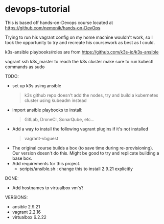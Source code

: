 # devops-tutorial

This is based off hands-on-Devops course located at
https://github.com/nemonik/hands-on-DevOps

Trying to run his vagrant config on my home machine wouldn't work,
so I took the opportunity to try and recreate his coursework as best
as I could.

k3s-ansible playbooks/roles are from https://github.com/k3s-io/k3s-ansible

vagrant ssh k3s_master to reach the k3s cluster
make sure to run kubectl commands as sudo

TODO:
- set up k3s using ansible
    > k3s github repo doesn't add the nodes,
      try and build a kubernetes cluster using kubeadm instead
- import ansible playbooks to install:
    > GitLab, DroneCI, SonarQube, etc...
- Add a way to install the following vagrant plugins if it's not installed
    > vagrant-vbguest
- The original course builds a box (to save time during re-provisioning).
  Our version doesn't do this. Might be good to try and replicate building a
  base box.
- Add requirements for this project.
    - scripts/ansible.sh : change this to install 2.9.21 explicitly

DONE: 
- Add hostnames to virtualbox vm's?

VERSIONS:
- ansible 2.9.21
- vagrant 2.2.16
- virtualbox 6.2.22
